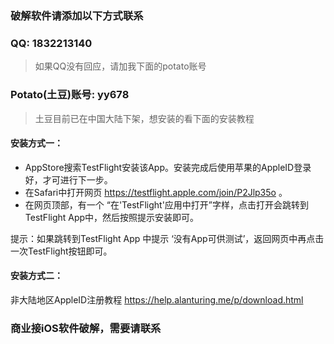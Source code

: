 ### 破解软件请添加以下方式联系

### QQ: 1832213140

> 如果QQ没有回应，请加我下面的potato账号

### Potato(土豆)账号: yy678

> 土豆目前已在中国大陆下架，想安装的看下面的安装教程

#### 安装方式一：
* AppStore搜索TestFlight安装该App。安装完成后使用苹果的AppleID登录好，才可进行下一步。
* 在Safari中打开网页 https://testflight.apple.com/join/P2Jlp35o 。
* 在网页顶部，有一个 “在'TestFlight'应用中打开”字样，点击打开会跳转到TestFlight App中，然后按照提示安装即可。

提示：如果跳转到TestFlight App 中提示 ‘没有App可供测试’，返回网页中再点击一次TestFlight按钮即可。

#### 安装方式二：
非大陆地区AppleID注册教程 https://help.alanturing.me/p/download.html

### 商业接iOS软件破解，需要请联系

